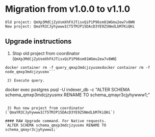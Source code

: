 # Migration from v1.0.0 to v1.1.0
```
Old project: QmXp3MdCjZyUsmXhFXJTisxQiP1P96sm81WGmu2ew7v8WN
New project: QmaYR3CJyhywww1Cf5TMJP15DAcD3YE9ZSNmdLbM7KiQHi
```


## Upgrade instructions
 1) Stop old project from coordinator (`QmXp3MdCjZyUsmXhFXJTisxQiP1P96sm81WGmu2ew7v8WN`)
```
docker container rm -f query_qmxp3mdcjzyusmxdocker container rm -f node_qmxp3mdcjzyusmx```

 2) Execute query.

```
docker exec postgres psql -U indexer_db -c "ALTER SCHEMA schema_qmxp3mdcjzyusmx RENAME TO schema_qmayr3cjyhywww1;"
```

 3) Run new project from coordinator (`QmaYR3CJyhywww1Cf5TMJP15DAcD3YE9ZSNmdLbM7KiQHi`)

#### RAW Upgrade command. For Native requests.
`ALTER SCHEMA schema_qmxp3mdcjzyusmx RENAME TO schema_qmayr3cjyhywww1;`
